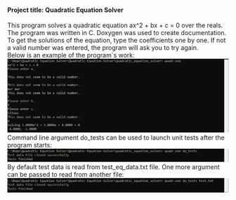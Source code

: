 #### Project title: Quadratic Equation Solver  
This program solves a quadratic equation ax^2 + bx + c = 0 over the reals.  
The program was written in C. Doxygen was used to create documentation.  
To get the solutions of the equation, type the coefficients one by one. If not a valid number was entered, the program will ask you to try again.  
Below is an example of the program`s work:
![Work example](quadratic_equation_solver/screenshots/quadr_example.png)
Command line argument do_tests can be used to launch unit tests after the program starts:
![Testing](quadratic_equation_solver/screenshots/quadr_testing.png)
By default test data is read from test_eq_data.txt file. One more argument can be passed to read from another file:
![Testing](quadratic_equation_solver/screenshots/quadr_two_arguments.png)
